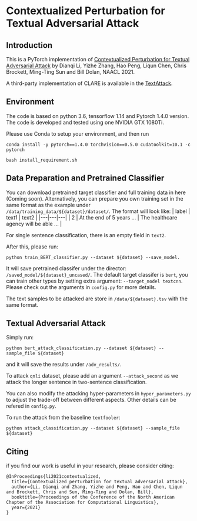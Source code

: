 # Contextualized Perturbation for Textual Adversarial Attack

## Introduction
This is a PyTorch implementation of [Contextualized Perturbation for Textual Adversarial Attack](https://arxiv.org/abs/2009.07502) by Dianqi Li, Yizhe Zhang, Hao Peng, Liqun Chen, Chris Brockett, Ming-Ting Sun and Bill Dolan, NAACL 2021.

A third-party implementation of CLARE is available in the [TextAttack](https://github.com/QData/TextAttack).

## Environment
The code is based on python 3.6, tensorflow 1.14 and Pytorch 1.4.0 version. The code is developed and tested using one NVIDIA GTX 1080Ti. 

Please use Conda to setup your environment, and then run
```
conda install -y pytorch==1.4.0 torchvision==0.5.0 cudatoolkit=10.1 -c pytorch

bash install_requirement.sh
```

## Data Preparation and Pretrained Classifier
You can download pretrained target classifier and full training data in here (Coming soon).
Alternatively, you can prepare you own training set in the same format as the example under `/data/training_data/${dataset}/dataset/`. The format will look like:
| label | text1 | text2 |
|---|---|---|
| 2 | At the end of 5 years ... | The healthcare agency will be able ... |

For single sentence classification, there is an empty field in `text2`.

After this, please run:
```
python train_BERT_classifier.py --dataset ${dataset} --save_model.
```
It will save pretrained classifer under the director: `/saved_model/${dataset}_uncased/`. The default target classifer is `bert`, you can train other types by setting extra argument: `--target_model textcnn`. Please check out the arguments in `config.py` for more details. 

The text samples to be attacked are store in `/data/${dataset}.tsv` with the same format. 

## Textual Adversarial Attack
Simply run:
```
python bert_attack_classification.py --dataset ${dataset} --sample_file ${dataset}
```
and it will save the results under `/adv_results/`. 

To attack `qnli` dataset, please add an argument `--attack_second` as we attack the longer sentence in two-sentence classification.

You can also modify the attacking hyper-parameters in `hyper_parameters.py` to adjust the trade-off between different aspects. Other details can be refered in `config.py`.

To run the attack from the baseline `textfooler`:
```
python attack_classification.py --dataset ${dataset} --sample_file ${dataset}
```


## Citing
if you find our work is useful in your research, please consider citing: 
```
@InProceedings{li2021contextualized,
  title={Contextualized perturbation for textual adversarial attack},
  author={Li, Dianqi and Zhang, Yizhe and Peng, Hao and Chen, Liqun and Brockett, Chris and Sun, Ming-Ting and Dolan, Bill},
  booktitle={Proceedings of the Conference of the North American Chapter of the Association for Computational Linguistics},
  year={2021}
}
```



